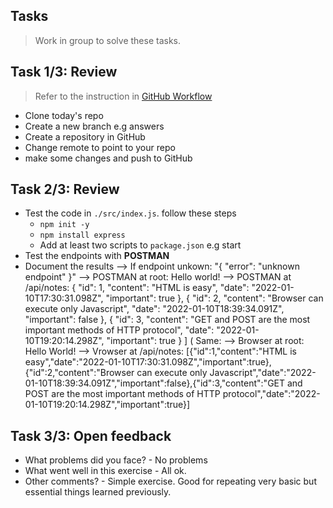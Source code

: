 ## Tasks

> Work in group to solve these tasks.

## Task 1/3: Review

> Refer to the instruction in [GitHub Workflow](../github.md)

- Clone today's repo
- Create a new branch e.g answers
- Create a repository in GitHub
- Change remote to point to your repo
- make some changes and push to GitHub

## Task 2/3: Review

- Test the code in `./src/index.js`. follow these steps
  - `npm init -y`
  - `npm install express`
  - Add at least two scripts to `package.json` e.g start
- Test the endpoints with **POSTMAN**
- Document the results
  --> If endpoint unkown: "{
    "error": "unknown endpoint"
}"
  --> POSTMAN at root: Hello world!
  --> POSTMAN at /api/notes: {
        "id": 1,
        "content": "HTML is easy",
        "date": "2022-01-10T17:30:31.098Z",
        "important": true
    },
    {
        "id": 2,
        "content": "Browser can execute only Javascript",
        "date": "2022-01-10T18:39:34.091Z",
        "important": false
    },
    {
        "id": 3,
        "content": "GET and POST are the most important methods of HTTP protocol",
        "date": "2022-01-10T19:20:14.298Z",
        "important": true
    }
]
  ( Same: --> Browser at root: Hello World!
  --> Vrowser at /api/notes: [{"id":1,"content":"HTML is easy","date":"2022-01-10T17:30:31.098Z","important":true},{"id":2,"content":"Browser can execute only Javascript","date":"2022-01-10T18:39:34.091Z","important":false},{"id":3,"content":"GET and POST are the most important methods of HTTP protocol","date":"2022-01-10T19:20:14.298Z","important":true}]

## Task 3/3: Open feedback

- What problems did you face? - No problems
- What went well in this exercise - All ok.
- Other comments? - Simple exercise. Good for repeating very basic but essential things learned previously.
